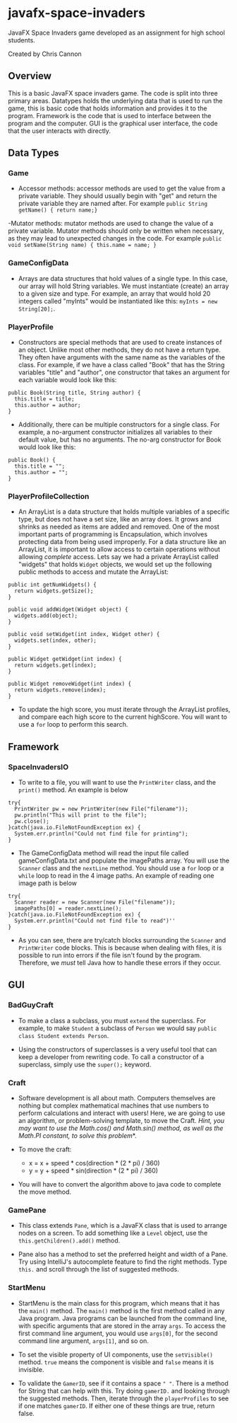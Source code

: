 # javafx-space-invaders
JavaFX Space Invaders game developed as an assignment for high school students.

Created by Chris Cannon

## Overview

This is a basic JavaFX space invaders game. The code is split into three primary areas. Datatypes holds the underlying data that is used to run the game, this is basic code that holds information and provides it to the program. Framework is the code that is used to interface between the program and the computer. GUI is the graphical user interface, the code that the user interacts with directly.

## Data Types

### Game

- Accessor methods: accessor methods are used to get the value from a private variable. They should usually begin with "get" and return the private variable they are named after. For example `public String getName() { return name;}`

-Mutator methods: mutator methods are used to change the value of a private variable. Mutator methods should only be written when necessary, as they may lead to unexpected changes in the code. For example `public void setName(String name) { this.name = name; }`

### GameConfigData

- Arrays are data structures that hold values of a single type. In this case, our array will hold String variables. We must instantiate (create) an array to a given size and type. For example, an array that would hold 20 integers called "myInts" would be instantiated like this: `myInts = new String[20];`.

### PlayerProfile

- Constructors are special methods that are used to create instances of an object. Unlike most other methods, they do not have a return type. They often have arguments with the same name as the variables of the class. For example, if we have a class called "Book" that has the String variables "title" and "author", one constructor that takes an argument for each variable would look like this:

```
public Book(String title, String author) {
  this.title = title;
  this.author = author;
}
```

- Additionally, there can be multiple constructors for a single class. For example, a no-argument constructor initializes all variables to their default value, but has no arguments. The no-arg constructor for Book would look like this:

```
public Book() {
  this.title = "";
  this.author = "";
}
```

### PlayerProfileCollection

- An ArrayList is a data structure that holds multiple variables of a specific type, but does not have a set size, like an array does. It grows and shrinks as needed as items are added and removed. One of the most important parts of programming is Encapsulation, which involves protecting data from being used improperly. For a data structure like an ArrayList, it is important to allow access to certain operations without allowing _complete_ access. Lets say we had a private ArrayList called "widgets" that holds `Widget` objects, we would set up the following public methods to access and mutate the ArrayList:

```
public int getNumWidgets() {
  return widgets.getSize();
}

public void addWidget(Widget object) {
  widgets.add(object);
}

public void setWidget(int index, Widget other) {
  widgets.set(index, other);
}

public Widget getWidget(int index) {
  return widgets.get(index);
}

public Widget removeWidget(int index) {
  return widgets.remove(index);
}
```

- To update the high score, you must iterate through the ArrayList profiles, and compare each high score to the current highScore. You will want to use a `for` loop to perform this search.

## Framework

### SpaceInvadersIO

- To write to a file, you will want to use the `PrintWriter` class, and the `print()` method. An example is below

```
try{
  PrintWriter pw = new PrintWriter(new File("filename"));
  pw.println("This will print to the file");
  pw.close();
}catch(java.io.FileNotFoundException ex) {
  System.err.println("Could not find file for printing");
}
```

- The GameConfigData method will read the input file called gameConfigData.txt and populate the imagePaths array. You will use the `Scanner` class and the `nextLine` method. You should use a `for` loop or a `while` loop to read in the 4 image paths. An example of reading one image path is below

```
try{
  Scanner reader = new Scanner(new File("filename"));
  imagePaths[0] = reader.nextLine();
}catch(java.io.FileNotFoundException ex) {
  System.err.println("Could not find file to read")''
}
```

- As you can see, there are try/catch blocks surrounding the `Scanner` and `PrintWriter` code blocks. This is because when dealing with files, it is possible to run into errors if the file isn't found by the program. Therefore, we _must_ tell Java how to handle these errors if they occur.

## GUI

### BadGuyCraft

- To make a class a subclass, you must `extend` the superclass. For example, to make `Student` a subclass of `Person` we would say `public class Student extends Person`.

- Using the constructors of superclasses is a very useful tool that can keep a developer from rewriting code. To call a constructor of a superclass, simply use the `super();` keyword.

### Craft

- Software development is all about math. Computers themselves are nothing but complex mathematical machines that use numbers to perform calculations and interact with users! Here, we are going to use an algorithm, or problem-solving template, to move the Craft. *Hint, you may want to use the Math.cos() and Math.sin() method, as well as the Math.PI constant, to solve this problem**.

- To move the craft:
  - x = x + speed * cos(direction * (2 * pi) / 360)
  - y = y + speed * sin(direction * (2 * pi) / 360)

- You will have to convert the algorithm above to java code to complete the move method.

### GamePane

- This class extends `Pane`, which is a JavaFX class that is used to arrange nodes on a screen. To add something like a `Level` object, use the `this.getChildren().add()` method.

- Pane also has a method to set the preferred height and width of a Pane. Try using IntelliJ's autocomplete feature to find the right methods. Type `this.` and scroll through the list of suggested methods.

### StartMenu

- StartMenu is the main class for this program, which means that it has the `main()` method. The `main()` method is the first method called in any Java program. Java programs can be launched from the command line, with specific arguments that are stored in the array `args`. To access the first command line argument, you would use `args[0]`, for the second command line argument, `args[1]`, and so on.

- To set the visible property of UI components, use the `setVisible()` method. `true` means the component is visible and `false` means it is invisible.

- To validate the `GamerID`, see if it contains a space `" "`. There is a method for String that can help with this. Try doing `gamerID.` and looking through the suggested methods. Then, iterate through the `playerProfiles` to see if one matches `gamerID`. If either one of these things are true, return false.
